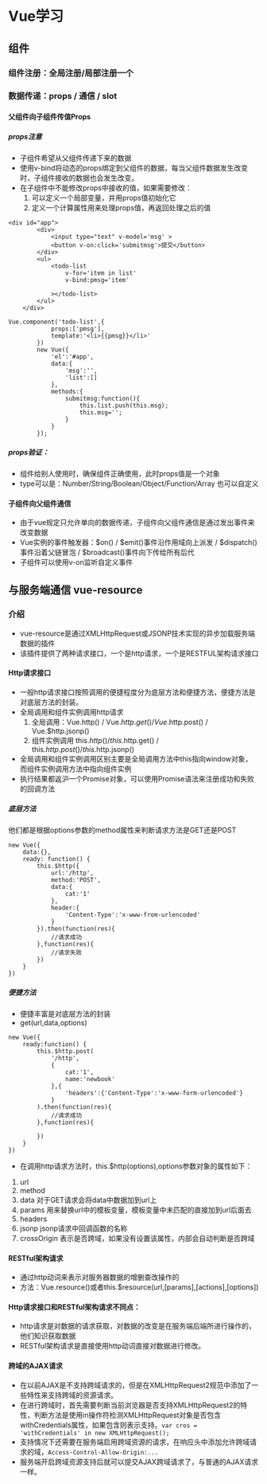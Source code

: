 # Vue学习
## 组件
### 组件注册：全局注册/局部注册一个
### 数据传递：props / 通信 / slot
#### 父组件向子组件传值Props
##### props注意
* 子组件希望从父组件传递下来的数据
* 使用v-bind将动态的props绑定到父组件的数据，每当父组件数据发生改变时，子组件接收的数据也会发生改变。
* 在子组件中不能修改props中接收的值，如果需要修改：
  1. 可以定义一个局部变量，并用props值初始化它
  2. 定义一个计算属性用来处理props值，再返回处理之后的值
```
<div id="app">
		<div>
			<input type="text" v-model='msg' >
			<button v-on:click='submitmsg'>提交</button>
		</div>
		<ul>
			<todo-list 
				v-for='item in list'
				v-bind:pmsg='item'

			></todo-list>
		</ul>
	</div>
  
Vue.component('todo-list',{
			props:['pmsg'],
			template:'<li>{{pmsg}}</li>'
		})
		new Vue({
			'el':'#app',
			data:{
				'msg':'',
				'list':[]
			},
			methods:{
				submitmsg:function(){
					this.list.push(this.msg);
					this.msg='';
				}
			}
		});
```
##### props验证：
* 组件给别人使用时，确保组件正确使用，此时props值是一个对象
* type可以是：Number/String/Boolean/Object/Function/Array 也可以自定义

#### 子组件向父组件通信
* 由于vue规定只允许单向的数据传递，子组件向父组件通信是通过发出事件来改变数据
* Vue实例的事件触发器：$on() / $emit()事件沿作用域向上派发 / $dispatch()事件沿着父链冒泡 / $broadcast()事件向下传给所有后代
* 子组件可以使用v-on监听自定义事件


## 与服务端通信 vue-resource
### 介绍
* vue-resource是通过XMLHttpRequest或JSONP技术实现的异步加载服务端数据的插件
* 该插件提供了两种请求接口，一个是http请求，一个是RESTFUL架构请求接口
#### Http请求接口
* 一般http请求接口按照调用的便捷程度分为底层方法和便捷方法，便捷方法是对底层方法的封装。
* 全局调用和组件实例调用http请求
	1.  全局调用：Vue.http() / Vue.$http.get() / Vue.$http.post() / Vue.$http.jsonp()
	2. 组件实例调用 this.$http() / this.$http.get() / this.$http.post() / this.$http.jsonp()
* 全局调用和组件实例调用区别主要是全局调用方法中this指向window对象，而组件实例调用方法中指向组件实例
* 执行结果都返沪一个Promise对象，可以使用Promise语法来注册成功和失败的回调方法
##### 底层方法
他们都是根据options参数的method属性来判断请求方法是GET还是POST
```
new Vue({
	data:{},
	ready: function() {
		this.$http({
			url:'/http',
			method:'POST',
			data:{
				cat:'1'
			},
			header:{
				'Content-Type':'x-www-from-urlencoded'
			}
		}).then(function(res){
			//请求成功
		},function(res){
			//请求失败
		})
	}
})
```
##### 便捷方法
* 便捷丰富是对底层方法的封装
* get(url,data,options)
```
new Vue({
	ready:function() {
		this.$http.post(
			'/http',
			{
				cat:'1',
				name:'newbook'
			},{
				'headers':{'Content-Type':'x-www-form-urlencoded'}
			}
		).then(function(res){
			//请求成功
		},function(res){
			
		})
	}
})
```
* 在调用http请求方法时，this.$http(options),options参数对象的属性如下：
1. url
2. method 
3. data	 对于GET请求会将data中数据加到url上
4. params 用来替换url中的模板变量，模板变量中未匹配的直接加到url后面去
5. headers
6. jsonp jsonp请求中回调函数的名称
7. crossOrigin 表示是否跨域，如果没有设置该属性，内部会自动判断是否跨域

#### RESTful架构请求
* 通过http动词来表示对服务器数据的增删查改操作的
* 方法：Vue.resource()或者this.$resource(url,[params],[actions],[options])

#### Http请求接口和RESTful架构请求不同点：
* http请求是对数据的请求获取，对数据的改变是在服务端后端所进行操作的，他们知识获取数据
* RESTful架构请求是直接使用http动词直接对数据进行修改。
#### 跨域的AJAX请求
* 在以前AJAX是不支持跨域请求的，但是在XMLHttpRequest2规范中添加了一些特性来支持跨域的资源请求。
* 在进行跨域时，首先需要判断当前浏览器是否支持XMLHttpRequest2的特性，判断方法是使用in操作符检测XMLHttpRequest对象是否包含withCredentials属性，如果包含则表示支持。`var cros = 'withCredentials' in new XMLHttpRequest();`
* 支持情况下还需要在服务端启用跨域资源的请求，在响应头中添加允许跨域请求的域，`Access-Control-Allow-Origin:...`
* 服务端开启跨域资源支持后就可以提交AJAX跨域请求了，与普通的AJAX请求一样。


